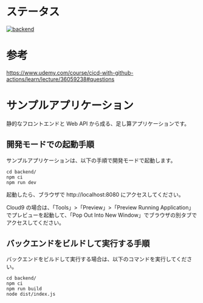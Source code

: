 # ステータス
[![backend](https://github.com/ryo-okazaki/github_actions/actions/workflows/backend.yml/badge.svg)](https://github.com/ryo-okazaki/github_actions/actions/workflows/backend.yml)

# 参考
https://www.udemy.com/course/cicd-with-github-actions/learn/lecture/36059238#questions

# サンプルアプリケーション

静的なフロントエンドと Web API から成る、足し算アプリケーションです。

## 開発モードでの起動手順

サンプルアプリケーションは、以下の手順で開発モードで起動します。

```console
cd backend/
npm ci
npm run dev
```

起動したら、ブラウザで http://localhost:8080 にアクセスしてください。

Cloud9 の場合は、「Tools」>「Preview」>「Preview Running Application」でプレビューを起動して、「Pop Out Into New Window」でブラウザの別タブでアクセスしてください。

## バックエンドをビルドして実行する手順

バックエンドをビルドして実行する場合は、以下のコマンドを実行してください。

```console
cd backend/
npm ci
npm run build
node dist/index.js
```
